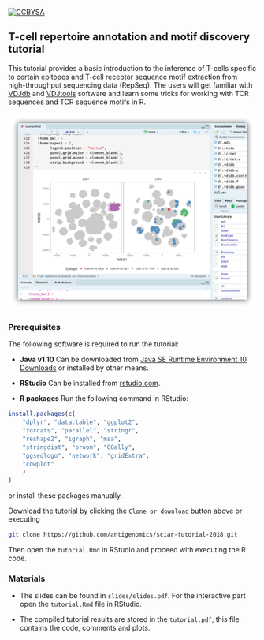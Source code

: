 [![CCBYSA](https://licensebuttons.net/l/by-sa/4.0/88x31.png)](https://creativecommons.org/licenses/by-sa/4.0/)

## **T-cell repertoire annotation and motif discovery** tutorial

This tutorial provides a basic introduction to the inference of T-cells specific to certain epitopes and T-cell receptor sequence motif extraction from high-throughput sequencing data (RepSeq). The users will get familiar with [VDJdb](https://github.com/antigenomics/vdjdb-db) and [VDJtools](https://github.com/mikessh/vdjtools) software and learn some tricks for working with TCR sequences and TCR sequence motifs in R.

![Splash](splash.png)

### Prerequisites

The following software is required to run the tutorial:

* **Java v1.10** Can be downloaded from [Java SE Runtime Environment 10 Downloads](https://www.oracle.com/technetwork/java/javase/downloads/jre10-downloads-4417026.html) or installed by other means.

* **RStudio** Can be installed from [rstudio.com](https://www.rstudio.com).

* **R packages** Run the following command in RStudio:

```R
install.packages(c(
	"dplyr", "data.table", "ggplot2",
	"forcats", "parallel", "stringr",
	"reshape2", "igraph", "msa",
	"stringdist", "broom", "GGally",
	"ggseqlogo", "network", "gridExtra",
	"cowplot"
	)
)
```

or install these packages manually.

Download the tutorial by clicking the ``Clone or download`` button above or executing

```bash
git clone https://github.com/antigenomics/sciar-tutorial-2018.git
```

Then open the ``tutorial.Rmd`` in RStudio and proceed with executing the R code.

### Materials

* The slides can be found in ``slides/slides.pdf``. For the interactive part open the ``tutorial.Rmd`` file in RStudio.

* The compiled tutorial results are stored in the ``tutorial.pdf``, this file contains the code, comments and plots.